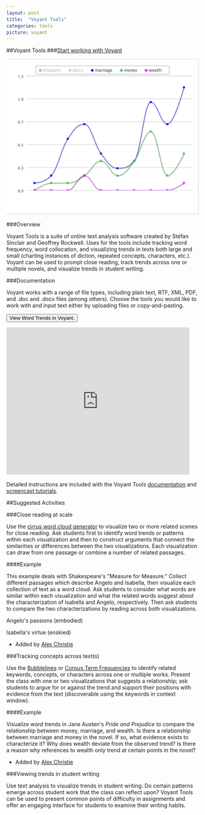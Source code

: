 ```yaml
---
layout: post
title:  "Voyant Tools"
categories: tools
picture: voyant
---
```


##Voyant Tools <span class="arrowh2"></span>
###[Start working with Voyant](http://docs.voyant-tools.org/tools/) <span class="arrowh3"></span>

![](../assets/chart.png)

###Overview <span class="arrowh3"></span>

Voyant Tools is a suite of online text analysis software created by Stéfan Sinclair and Geoffrey Rockwell. Uses for the tools include tracking word frequency, word collocation, and visualizing trends in texts both large and small (charting instances of diction, repeated concepts, characters, etc.). Voyant can be used to prompt close reading, track trends across one or multiple novels, and visualize trends in student writing.

###Documentation <span class="arrowh3"></span>

Voyant works with a range of file types, including plain text, RTF, XML, PDF, and .doc and .docx files (among others). Choose the tools you would like to work with and input text either by uploading files or copy-and-pasting.

<!--	Exported from http://voyeurtools.org/.
	Please note that this is an early version and the API may change.
	You are strongly encouraged to subscribe to a list to receive notifications
	of updates to Voyant (updated code, planned outages, etc.) – please send
	a message to sgsinclair@voyeurtools.org. -->
<form action='http://voyeurtools.org/tool/TypeFrequenciesChart/' method='get' target='_blank'>
<input type='hidden' name='corpus' value="1377376915395.6277" />
<input type='hidden' name='docIdType' value="d1377320760502.b850c41d-542e-ae60-fb0d-c7b5a83bef5e:a" />
<input type='hidden' name='docIdType' value="d1377320760502.b850c41d-542e-ae60-fb0d-c7b5a83bef5e:marriage" />
<input type='hidden' name='docIdType' value="d1377320760502.b850c41d-542e-ae60-fb0d-c7b5a83bef5e:money" />
<input type='hidden' name='docIdType' value="d1377320760502.b850c41d-542e-ae60-fb0d-c7b5a83bef5e:wealth" />
<input type='hidden' name='mode' value="document" />
<input type="submit" value="View Word Trends in Voyant." />
</form>

<embed src="http://voyeurtools.org/tool/Cirrus/?corpus=1364685340542.3762&query=&stopList=stop.en.taporware.txt&docIndex=0&docId=d1364616655627.77bf5027-f91d-74d6-8207-e4e2e405faf2"  type="text/javascript" allowscriptaccess="always" allowfullscreen="true" width="480" height="385"></embed>

Detailed instructions are included with the Voyant Tools [documentation](http://docs.voyant-tools.org/start/) and [screencast tutorials](http://docs.voyant-tools.org/videos/).

##Suggested Activities <span class="arrowh2"></span>

###Close reading at scale <span class="arrowh3"></span>

Use the [cirrus word cloud generator](http://voyeurtools.org/tool/Cirrus/) to visualize two or more related scenes for close reading. Ask students first to identify word trends or patterns within each visualization and then to construct arguments that connect the similarities or differences between the two visualizations. Each visualization can draw from one passage or combine a number of related passages.

####Example <span class="arrowh4"></span>

This example deals with Shakespeare's "Measure for Measure." Collect different passages which describe Angelo and Isabella, then visualize each collection of text as a word cloud. Ask students to consider what words are similar within each visualization and what the related words suggest about the characterization of Isabella and Angelo, respectively. Then ask students to compare the two characterizations by reading across both visualizations.

Angelo's passions (embodied)


Isabella's virtue (enskied)



* Added by [Alex Christie](http://www.twitter.com/axchristie)

###Tracking concepts across text(s) <span class="arrowh3"></span>

Use the [Bubblelines](http://voyeurtools.org/tool/Bubblelines/) or [Corpus Term Frequencies](http://voyeurtools.org/tool/CorpusTypeFrequenciesGrid/) to identify related keywords, concepts, or characters across one or multiple works. Present the class with one or two visualizations that suggests a relationship; ask students to argue for or against the trend and support their positions with evidence from the text (discoverable using the keywords in context window).

####Example <span class="arrowh4"></span>

Visualize word trends in Jane Austen's *Pride and Prejudice* to compare the relationship between money, marriage, and wealth. Is there a relationship between marriage and money in the novel. If so, what evidence exists to characterize it? Why does wealth deviate from the observed trend? Is there a reason why references to wealth only trend at certain points in the novel?


* Added by [Alex Christie](http://www.twitter.com/axchristie)

###Viewing trends in student writing <span class="arrowh3"></span>

Use text analysis to visualize trends in student writing. Do certain patterns emerge across student work that the class can reflect upon? Voyant Tools can be used to present common points of difficulty in assignments and offer an engaging interface for students to examine their writing habits.